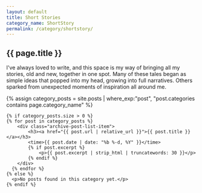 ```yaml
---
layout: default
title: Short Stories
category_name: ShortStory
permalink: /category/shortstory/
---
```


<div class="category-page">
    <h2 class="category-title">{{ page.title }}</h2>

  <p class="category-description">
      I've always loved to write, and this space is my way of bringing all my stories, old and new, together in one spot. Many of these tales began as simple ideas that popped into my head, growing into full narratives. Others sparked from unexpected moments of inspiration all around me.
  </p>

  <div class="posts-list">
    {% assign category_posts = site.posts | where_exp:"post", "post.categories contains page.category_name" %}

    {% if category_posts.size > 0 %}
    {% for post in category_posts %}
        <div class="archive-post-list-item">
            <h3><a href="{{ post.url | relative_url }}">{{ post.title }}</a></h3>
            <time>{{ post.date | date: "%b %-d, %Y" }}</time>
            {% if post.excerpt %}
                <p>{{ post.excerpt | strip_html | truncatewords: 30 }}</p>
            {% endif %}
        </div>
      {% endfor %}
    {% else %}
      <p>No posts found in this category yet.</p>
    {% endif %}
  </div>
</div>
